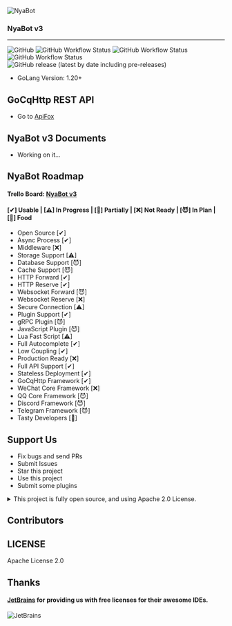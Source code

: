 ![NyaBot](https://socialify.git.ci/Elyart-Network/NyaBot/image?description=1&language=1&name=1&owner=1&theme=Auto)

### NyaBot v3

-----

![GitHub](https://img.shields.io/github/license/Elyart-Network/NyaBot?style=flat-square) ![GitHub Workflow Status](https://img.shields.io/github/actions/workflow/status/Elyart-Network/NyaBot/commit-check.yml?label=check&style=flat-square) ![GitHub Workflow Status](https://img.shields.io/github/actions/workflow/status/Elyart-Network/NyaBot/docker-dev.yml?label=image&style=flat-square) ![GitHub Workflow Status](https://img.shields.io/github/actions/workflow/status/Elyart-Network/NyaBot/build-release.yml?label=build&style=flat-square) ![GitHub release (latest by date including pre-releases)](https://img.shields.io/github/v/release/Elyart-Network/NyaBot?include_prereleases&style=flat-square)

- GoLang Version: 1.20+

## GoCqHttp REST API

- Go to [ApiFox](https://www.apifox.cn/apidoc/shared-2a26dd5d-8520-47f5-9080-3614b97009ec)

## NyaBot v3 Documents

- Working on it...

## NyaBot Roadmap

#### Trello Board: [NyaBot v3](https://trello.com/b/8R24wSjo/nyabot-v3)

#### [✔] Usable | [⚠] In Progress | [👻] Partially | [❌] Not Ready | [😈] In Plan | [🍪] Food

- Open Source [✔]
- Async Process [✔]
- Middleware [❌]
- Storage Support [⚠]
- Database Support [😈]
- Cache Support [😈]
- HTTP Forward [✔]
- HTTP Reserve [✔]
- Websocket Forward [😈]
- Websocket Reserve [❌]
- Secure Connection [⚠]
- Plugin Support [✔]
- gRPC Plugin [😈]
- JavaScript Plugin [😈]
- Lua Fast Script [⚠]
- Full Autocomplete [✔]
- Low Coupling [✔]
- Production Ready [❌]
- Full API Support [✔]
- Stateless Deployment [✔]
- GoCqHttp Framework [✔]
- WeChat Core Framework [❌]
- QQ Core Framework [😈]
- Discord Framework [😈]
- Telegram Framework [😈]
- Tasty Developers [🍪]

## Support Us

- Fix bugs and send PRs
- Submit Issues
- Star this project
- Use this project
- Submit some plugins

<details>
  <summary>This project is fully open source, and using Apache 2.0 License.</summary>
  In case our cookies show up on your doorstep one day, please accept it! 😉
</details>

## Contributors

<!-- ALL-CONTRIBUTORS-LIST:START - Do not remove or modify this section -->
<!-- prettier-ignore-start -->
<!-- markdownlint-disable -->

<!-- markdownlint-restore -->
<!-- prettier-ignore-end -->

<!-- ALL-CONTRIBUTORS-LIST:END -->

## LICENSE

Apache License 2.0

## Thanks

#### [JetBrains](https://www.jetbrains.com/?from=NyaBot) for providing us with free licenses for their awesome IDEs.

![JetBrains](https://www.jetbrains.com/company/brand/img/jetbrains_logo.png)